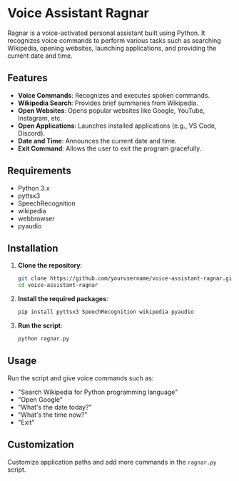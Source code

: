 # Voice Assistant Ragnar

Ragnar is a voice-activated personal assistant built using Python. It recognizes voice commands to perform various tasks such as searching Wikipedia, opening websites, launching applications, and providing the current date and time.

## Features

- **Voice Commands**: Recognizes and executes spoken commands.
- **Wikipedia Search**: Provides brief summaries from Wikipedia.
- **Open Websites**: Opens popular websites like Google, YouTube, Instagram, etc.
- **Open Applications**: Launches installed applications (e.g., VS Code, Discord).
- **Date and Time**: Announces the current date and time.
- **Exit Command**: Allows the user to exit the program gracefully.

## Requirements

- Python 3.x
- pyttsx3
- SpeechRecognition
- wikipedia
- webbrowser
- pyaudio

## Installation

1. **Clone the repository**:
    ```bash
    git clone https://github.com/yourusername/voice-assistant-ragnar.git
    cd voice-assistant-ragnar
    ```

2. **Install the required packages**:
    ```bash
    pip install pyttsx3 SpeechRecognition wikipedia pyaudio
    ```

3. **Run the script**:
    ```bash
    python ragnar.py
    ```

## Usage

Run the script and give voice commands such as:
- "Search Wikipedia for Python programming language"
- "Open Google"
- "What's the date today?"
- "What's the time now?"
- "Exit"

## Customization

Customize application paths and add more commands in the `ragnar.py` script.


